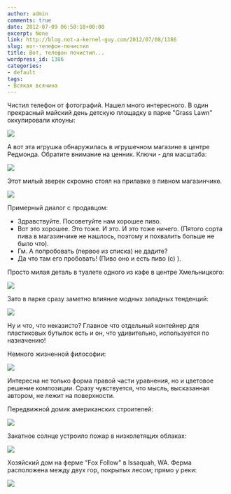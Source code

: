 ```yaml
---
author: admin
comments: true
date: 2012-07-09 06:50:18+00:00
excerpt: None
link: http://blog.not-a-kernel-guy.com/2012/07/08/1386
slug: вот-телефон-почистил
title: Вот, телефон почистил...
wordpress_id: 1386
categories:
- default
tags:
- Всякая всячина
---
```


Чистил телефон от фотографий. Нашел много интересного. В один прекрасный майский день детскую площадку в парке "Grass Lawn" оккупировали клоуны:

[![](http://blog.not-a-kernel-guy.com/wp-content/uploads/2012/07/clowns_at_grass_lawn-300x210.jpg)](http://blog.not-a-kernel-guy.com/wp-content/uploads/2012/07/clowns_at_grass_lawn.jpg)

<!-- more -->А вот эта игрушка обнаружилась в игрушечном магазине в центре Редмонда. Обратите внимание на ценник. Ключи - для масштаба:

[![](http://blog.not-a-kernel-guy.com/wp-content/uploads/2012/07/toy-266x300.jpg)](http://blog.not-a-kernel-guy.com/wp-content/uploads/2012/07/toy.jpg)

Этот милый зверек скромно стоял на прилавке в пивном магазинчике.

[![](http://blog.not-a-kernel-guy.com/wp-content/uploads/2012/07/day_na_pivo-236x300.jpg)](http://blog.not-a-kernel-guy.com/wp-content/uploads/2012/07/day_na_pivo.jpg)

Примерный диалог с продавцом:
- Здравствуйте. Посоветуйте нам хорошее пиво.
- Вот это хорошее. Это тоже. И это. И это тоже ничего. (Пятого сорта пива в магазинчике не нашлось, поэтому и похвалить больше не было что).
- Гм. А попробовать (первое из списка) не дадите?
- Да что там его пробовать! (Пиво оно и есть пиво (с) ).

Просто милая деталь в туалете одного из кафе в центре Хмельницкого:

[![](http://blog.not-a-kernel-guy.com/wp-content/uploads/2012/07/sink-221x300.jpg)](http://blog.not-a-kernel-guy.com/wp-content/uploads/2012/07/sink.jpg)

Зато в парке сразу заметно влияние модных западных тенденций:

[![](http://blog.not-a-kernel-guy.com/wp-content/uploads/2012/07/recycling-300x220.jpg)](http://blog.not-a-kernel-guy.com/wp-content/uploads/2012/07/recycling.jpg)

Ну и что, что неказисто? Главное что отдельный контейнер для пластиковых бутылок есть и он, что удивительно, используется по назначению!

Немного жизненной философии:

[![](http://blog.not-a-kernel-guy.com/wp-content/uploads/2012/07/taras_plus_tanya-300x225.jpg)](http://blog.not-a-kernel-guy.com/wp-content/uploads/2012/07/taras_plus_tanya.jpg)

Интересна не только форма правой части уравнения, но и цветовое решение композиции. Сразу чувствуется, что мысль, высказанная автором, не лежит на поверхности.

Передвижной домик американских строителей:

[![](http://blog.not-a-kernel-guy.com/wp-content/uploads/2012/07/temp_housing-300x189.jpg)](http://blog.not-a-kernel-guy.com/wp-content/uploads/2012/07/temp_housing.jpg)

Закатное солнце устроило пожар в низколетящих облаках:

[![](http://blog.not-a-kernel-guy.com/wp-content/uploads/2012/07/sunset_fire-300x225.jpg)](http://blog.not-a-kernel-guy.com/wp-content/uploads/2012/07/sunset_fire.jpg)

Хозяйский дом на ферме "Fox Follow" в Issaquah, WA. Ферма расположена между двух гор, покрытых лесом; прямо у реки:

[![](http://blog.not-a-kernel-guy.com/wp-content/uploads/2012/07/fox_hollow_farm_house-300x225.jpg)](http://blog.not-a-kernel-guy.com/wp-content/uploads/2012/07/fox_hollow_farm_house.jpg)

